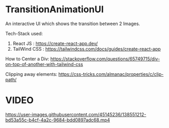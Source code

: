 # TransitionAnimationUI

An interactive UI which shows the transition between 2 Images.

Tech-Stack used:

1. React JS : https://create-react-app.dev/
2. TailWind CSS : https://tailwindcss.com/docs/guides/create-react-app

How to Center a Div:
https://stackoverflow.com/questions/65749715/div-on-top-of-another-with-tailwind-css

Clipping away elements:
https://css-tricks.com/almanac/properties/c/clip-path/

# VIDEO


https://user-images.githubusercontent.com/45145236/138551212-bd53a55c-b4cf-4a2c-9684-bdd0897adc68.mp4

